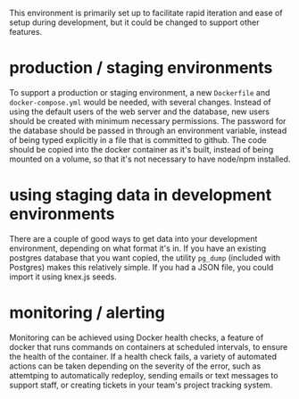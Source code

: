 This environment is primarily set up to facilitate rapid iteration and ease of setup during development, 
but it could be changed to support other features.

# production / staging environments 

To support a production or staging environment, a new `Dockerfile` and `docker-compose.yml` would be needed, with several changes. 
Instead of using the default users of the web server and the database, new users should be created with minimum necessary permissions. 
The password for the database should be passed in through an environment variable, instead of being typed explicitly in a file that is committed to github. 
The code should be copied into the docker container as it's built, instead of being mounted on a volume, so that it's not necessary to have node/npm installed.

# using staging data in development environments

There are a couple of good ways to get data into your development environment, depending on what format it's in. If you have an existing postgres database that you want copied, the utility `pg_dump` (included with Postgres) makes this relatively simple. If you had a JSON file, you could import it using knex.js seeds. 


# monitoring / alerting

Monitoring can be achieved using Docker health checks, a feature of docker that runs commands on containers at scheduled intervals, to ensure the health of the container. If a health check fails, a variety of automated actions can be taken depending on the severity of the error, such as attemtping to automatically redeploy, sending emails or text messages to support staff, or creating tickets in your team's project tracking system.
